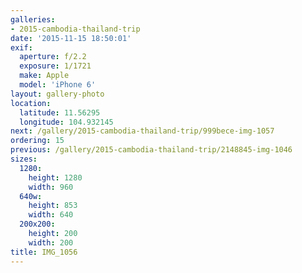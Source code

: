 ```yaml
---
galleries:
- 2015-cambodia-thailand-trip
date: '2015-11-15 18:50:01'
exif:
  aperture: f/2.2
  exposure: 1/1721
  make: Apple
  model: 'iPhone 6'
layout: gallery-photo
location:
  latitude: 11.56295
  longitude: 104.932145
next: /gallery/2015-cambodia-thailand-trip/999bece-img-1057
ordering: 15
previous: /gallery/2015-cambodia-thailand-trip/2148845-img-1046
sizes:
  1280:
    height: 1280
    width: 960
  640w:
    height: 853
    width: 640
  200x200:
    height: 200
    width: 200
title: IMG_1056
---
```

